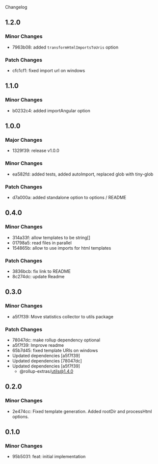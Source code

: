 Changelog

## 1.2.0

### Minor Changes

- 7963b08: added `transformHtmlImportsToUris` option

### Patch Changes

- cfc1cf1: fixed import url on windows

## 1.1.0

### Minor Changes

- b0232c4: added importAngular option

## 1.0.0

### Major Changes

- 1329f39: release v1.0.0

### Minor Changes

- ea582fd: added tests, added autoImport, replaced glob with tiny-glob

### Patch Changes

- d7a000a: added standalone option to options / README

## 0.4.0

### Minor Changes

- 314a33f: allow templates to be string[]
- 01798a5: read files in parallel
- 154865b: allow to use imports for html templates

### Patch Changes

- 3836bcb: fix link to README
- 8c274dc: update Readme

## 0.3.0

### Minor Changes

- a5f7f39: Move statistics collector to utils package

### Patch Changes

- 78047dc: make rollup dependency optional
- a5f7f39: Improve readme
- 65b7d45: fixed template URIs on windows
- Updated dependencies [a5f7f39]
- Updated dependencies [78047dc]
- Updated dependencies [a5f7f39]
  - @rollup-extras/utils@1.4.0

## 0.2.0

### Minor Changes

- 2e474cc: Fixed template generation. Added rootDir and processHtml options.

## 0.1.0

### Minor Changes

- 95b5031: feat: initial implementation
